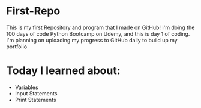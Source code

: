 # First-Repo

This is my first Repository and program that I made on GitHub! 
I'm doing the 100 days of code Python Bootcamp on Udemy, and this is day 1 of coding.
I'm planning on uploading my progress to GitHub daily to build up my portfolio

# Today I learned about:
- Variables
- Input Statements
- Print Statements
